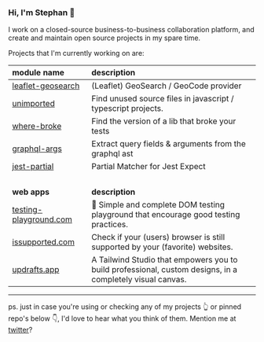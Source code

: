 ### Hi, I'm Stephan 👋

I work on a closed-source business-to-business collaboration platform, and create and maintain open source projects in my spare time. 

Projects that I'm currently working on are:

module name | description
:--- | :---
[leaflet-geosearch] | (Leaflet) GeoSearch / GeoCode provider
[unimported] | Find unused source files in javascript / typescript projects.
[where-broke] | Find the version of a lib that broke your tests
[graphql-args] | Extract query fields & arguments from the graphql ast
[jest-partial] | Partial Matcher for Jest Expect
&nbsp;|
**web apps** | **description**
[testing-playground.com] | 🐸 Simple and complete DOM testing playground that encourage good testing practices.
[issupported.com] | Check if your (users) browser is still supported by your (favorite) websites.
[updrafts.app] | A Tailwind Studio that empowers you to build professional, custom designs, in a completely visual canvas.

---

ps. just in case you're using or checking any of my projects 👆 or pinned repo's below 👇, I'd love to hear what you think of them. Mention me at [twitter]? 

[twitter]: http://twitter.com/meijer_s

[Leaflet-Geosearch]: https://github.com/smeijer/leaflet-geosearch
[Unimported]: https://github.com/smeijer/unimported
[Where-Broke]: https://github.com/smeijer/where-broke
[graphql-args]: https://github.com/smeijer/graphql-args
[jest-partial]: https://github.com/smeijer/jest-partial

[testing-playground.com]: https://testing-playground.com
[issupported.com]: https://issupported.com/
[updrafts.app]: https://updrafts.app/
